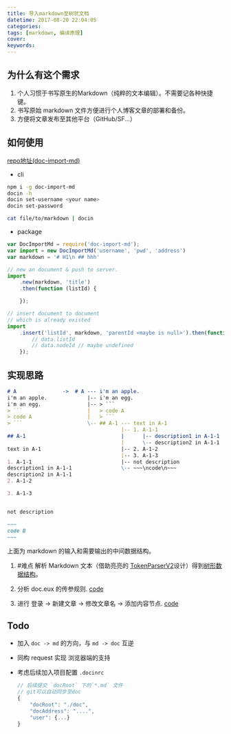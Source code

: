 ```yaml
---
title: 导入markdown至树状文档
datetime: 2017-08-20 22:04:05
categories:
tags: [markdown, 编译原理]
cover:
keywords:
---
```


## 为什么有这个需求

1. 个人习惯于书写原生的Markdown（纯粹的文本编辑）。不需要记各种快捷键。
2. 书写原始 markdown 文件方便进行个人博客文章的部署和备份。
3. 方便将文章发布至其他平台（GitHub/SF...）

## 如何使用

[repo地址(doc-import-md)](https://github.com/imcuttle/doc-import-md)


- cli

```bash
npm i -g doc-import-md
docin -h
docin set-username <your name>
docin set-password

cat file/to/markdown | docin
```

- package  

```js
var DocImportMd = require('doc-import-md');
var import = new DocImportMd('username', 'pwd', 'address')
var markdown = '# H1\n ## hhh'

// new an document & push to server.
import
    .new(markdown, 'title')
    .then(function (listId) {

    });

// insert document to document
// which is already existed
import
    .insert('listId', markdown, 'parentId <maybe is null>').then(function (data) {
        // data.listId
        // data.nodeId // maybe undefined
    });

```

## 实现思路

````markdown
# A               ->  # A --- i'm an apple.
i'm an apple.             |-- i'm an egg.
i'm an egg.               |-- > ```
> ```                     |   > code A
> code A                  |   > ``` 
> ```                     \-- ## A-1 --- text in A-1 
                                     |-- 1. A-1-1
## A-1                               |      |-- description1 in A-1-1 
                                     |      \-- description2 in A-1-1
text in A-1                          |-- 2. A-1-2
                                     |-- 3. A-1-3
1. A-1-1                             |-- not description 
description1 in A-1-1                \-- ~~~\ncode\n~~~
description2 in A-1-1
2. A-1-2

3. A-1-3


not description

~~~
code B
~~~
````

上面为 markdown 的输入和需要输出的中间数据结构。

1. #难点 解析 Markdown 文本（借助亮亮的 [TokenParserV2](https://github.com/imcuttle/doc-import-md/blob/master/lib/TokenParser.js)设计）得到[树形数据结构](https://github.com/imcuttle/doc-import-md/blob/master/lib/parser-factory/md-to-tree.js)。

2. 分析 doc.eux 的传参规则. [code](https://github.com/imcuttle/doc-import-md/blob/master/lib/actions.js)

3. 进行 登录 -> 新建文章 -> 修改文章名 -> 添加内容节点. [code](https://github.com/imcuttle/doc-import-md/blob/master/index.js)

## Todo

- 加入 `doc -> md` 的方向，与 `md -> doc` 互逆

- 同构 request 实现  浏览器端的支持

- 考虑后续加入项目配置 `.docinrc`

    ```js
    // 后续提交 `docRoot` 下的`*.md` 文件
    // git可以自动同步至doc
    {
        "docRoot": "./doc",
        "docAddress": "....",
        "user": {...}
    }
    ```